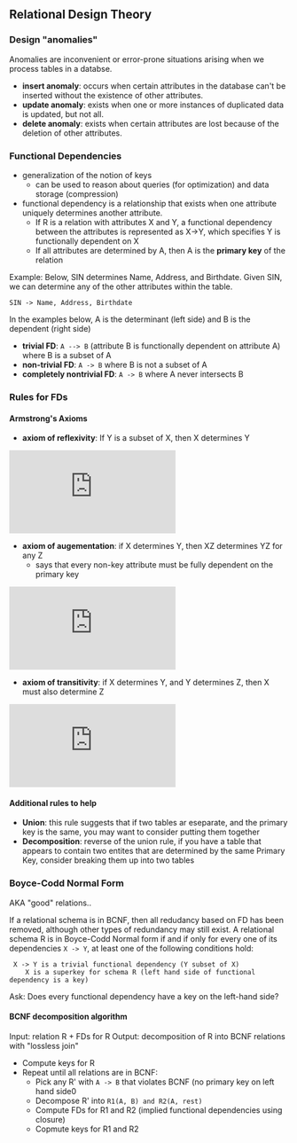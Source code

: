 ## Relational Design Theory

### Design "anomalies" 
Anomalies are inconvenient or error-prone situations arising when we process tables in a databse.                                                                                                
- **insert anomaly**: occurs when certain attributes in the database can't be inserted without the existence of other attributes.
- **update anomaly**: exists when one or more instances of duplicated data is updated, but not all.
- **delete anomaly**: exists when certain attributes are lost because of the deletion of other attributes.

### Functional Dependencies
- generalization of the notion of keys
  - can be used to reason about queries (for optimization) and data storage (compression)
- functional dependency is a relationship that exists when one attribute uniquely determines another attribute.
  - If R is a relation with attributes X and Y, a functional dependency between the attributes is represented as X->Y, which specifies Y is functionally dependent on X                    
  - If all attributes are determined by A, then A is the **primary key** of the relation

Example: Below, SIN determines Name, Address, and Birthdate. Given SIN, we can determine any of the other attributes within the table.
```
SIN -> Name, Address, Birthdate
```

In the examples below, A is the determinant (left side) and B is the dependent (right side)
- **trivial FD**: ```A --> B``` (attribute B is functionally dependent on attribute A) where B is a subset of A
- **non-trivial FD**: ```A -> B``` where B is not a subset of A
- **completely nontrivial FD**: ```A -> B``` where A never intersects B 

### Rules for FDs
#### Armstrong's Axioms
- **axiom of reflexivity**: If Y is a subset of X, then X determines Y 

![equation](https://latex.codecogs.com/gif.latex?%5Ctext%20if%20%5C%3B%20Y%20%5Csubseteq%20X%2C%20%5Ctext%20then%20%5C%3B%20X%20%5Crightarrow%20Y)

- **axiom of augementation**: if X determines Y, then XZ determines YZ for any Z
  - says that every non-key attribute must be fully dependent on the primary key 

![equation](https://latex.codecogs.com/gif.latex?%5Ctext%20if%20%5C%3B%20X%20%5Crightarrow%20Y%2C%20%5Ctext%20then%20%5C%3B%20XZ%20%5Ctext%20%5C%3B%20for%20%5C%3A%20any%20%5C%3B%20Z)

- **axiom of transitivity**: if X determines Y, and Y determines Z, then X must also determine Z

![equation](https://latex.codecogs.com/gif.latex?%5Ctext%20if%20%5C%3B%20X%20%5Crightarrow%20Y%20%5C%3B%20%5Ctext%20and%20%5C%3B%20Y%20%5Crightarrow%20Z%2C%20%5C%3B%20%5Ctext%20then%20%5C%3B%20X%20%5Crightarrow%20Z)

#### Additional rules to help
- **Union**: this rule suggests that if two tables ar eseparate, and the primary key is the same, you may want to consider putting them together
- **Decomposition**: reverse of the union rule, if you have a table that appears to contain two entites that are determined by the same Primary Key, consider breaking them up into two tables 

### Boyce-Codd Normal Form
AKA "good" relations..

If a relational schema is in BCNF, then all redudancy based on FD has been removed, although other types of redundancy may still exist. A relational schema R is in Boyce-Codd Normal form if and if only for every one of its dependencies ```X -> Y```, at least one of the following conditions hold:
```
 X -> Y is a trivial functional dependency (Y subset of X)
    X is a superkey for schema R (left hand side of functional dependency is a key) 
```
Ask: Does every functional dependency have a key on the left-hand side? 

#### BCNF decomposition algorithm
Input: relation R + FDs for R
Output: decomposition of R into BCNF relations with "lossless join"
- Compute keys for R
- Repeat until all relations are in BCNF:
  - Pick any R' with ```A -> B``` that violates BCNF (no primary key on left hand side0
  - Decompose R' into ```R1(A, B) and R2(A, rest)```
  - Compute FDs for R1 and R2 (implied functional dependencies using closure)
  - Copmute keys for R1 and R2

